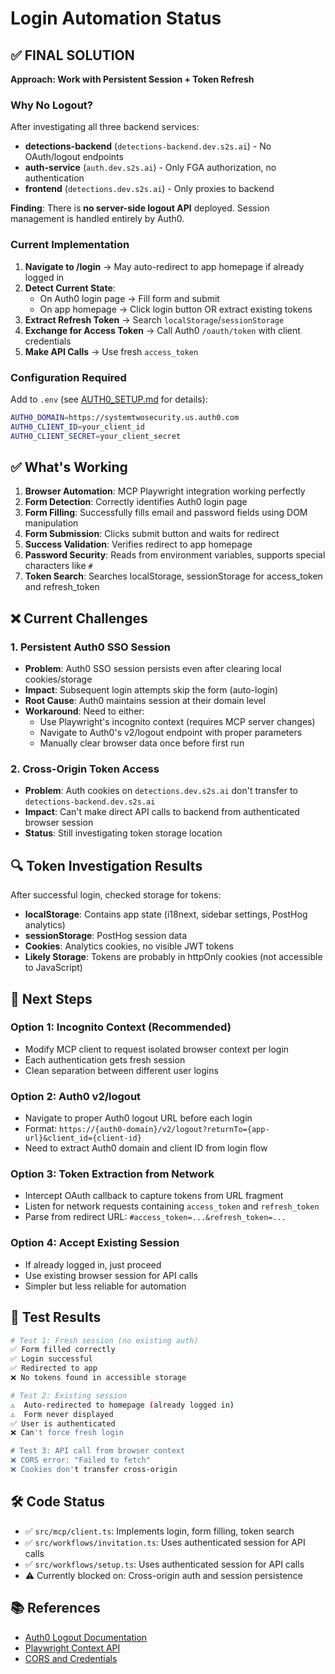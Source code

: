 # Login Automation Status

## ✅ FINAL SOLUTION

**Approach: Work with Persistent Session + Token Refresh**

### Why No Logout?

After investigating all three backend services:
- **detections-backend** (`detections-backend.dev.s2s.ai`) - No OAuth/logout endpoints
- **auth-service** (`auth.dev.s2s.ai`) - Only FGA authorization, no authentication
- **frontend** (`detections.dev.s2s.ai`) - Only proxies to backend

**Finding**: There is **no server-side logout API** deployed. Session management is handled entirely by Auth0.

### Current Implementation

1. **Navigate to /login** → May auto-redirect to app homepage if already logged in
2. **Detect Current State**:
   - On Auth0 login page → Fill form and submit
   - On app homepage → Click login button OR extract existing tokens
3. **Extract Refresh Token** → Search `localStorage`/`sessionStorage`
4. **Exchange for Access Token** → Call Auth0 `/oauth/token` with client credentials
5. **Make API Calls** → Use fresh `access_token`

### Configuration Required

Add to `.env` (see [AUTH0_SETUP.md](./AUTH0_SETUP.md) for details):
```bash
AUTH0_DOMAIN=https://systemtwosecurity.us.auth0.com
AUTH0_CLIENT_ID=your_client_id
AUTH0_CLIENT_SECRET=your_client_secret
```

## ✅ What's Working

1. **Browser Automation**: MCP Playwright integration working perfectly
2. **Form Detection**: Correctly identifies Auth0 login page
3. **Form Filling**: Successfully fills email and password fields using DOM manipulation
4. **Form Submission**: Clicks submit button and waits for redirect
5. **Success Validation**: Verifies redirect to app homepage
6. **Password Security**: Reads from environment variables, supports special characters like `#`
7. **Token Search**: Searches localStorage, sessionStorage for access_token and refresh_token

## ❌ Current Challenges

### 1. **Persistent Auth0 SSO Session**
- **Problem**: Auth0 SSO session persists even after clearing local cookies/storage
- **Impact**: Subsequent login attempts skip the form (auto-login)
- **Root Cause**: Auth0 maintains session at their domain level
- **Workaround**: Need to either:
  - Use Playwright's incognito context (requires MCP server changes)
  - Navigate to Auth0's v2/logout endpoint with proper parameters
  - Manually clear browser data once before first run

### 2. **Cross-Origin Token Access**
- **Problem**: Auth cookies on `detections.dev.s2s.ai` don't transfer to `detections-backend.dev.s2s.ai`
- **Impact**: Can't make direct API calls to backend from authenticated browser session
- **Status**: Still investigating token storage location

## 🔍 Token Investigation Results

After successful login, checked storage for tokens:
- **localStorage**: Contains app state (i18next, sidebar settings, PostHog analytics)
- **sessionStorage**: PostHog session data
- **Cookies**: Analytics cookies, no visible JWT tokens
- **Likely Storage**: Tokens are probably in httpOnly cookies (not accessible to JavaScript)

## 🎯 Next Steps

### Option 1: Incognito Context (Recommended)
- Modify MCP client to request isolated browser context per login
- Each authentication gets fresh session
- Clean separation between different user logins

### Option 2: Auth0 v2/logout
- Navigate to proper Auth0 logout URL before each login
- Format: `https://{auth0-domain}/v2/logout?returnTo={app-url}&client_id={client-id}`
- Need to extract Auth0 domain and client ID from login flow

### Option 3: Token Extraction from Network
- Intercept OAuth callback to capture tokens from URL fragment
- Listen for network requests containing `access_token` and `refresh_token`
- Parse from redirect URL: `#access_token=...&refresh_token=...`

### Option 4: Accept Existing Session
- If already logged in, just proceed
- Use existing browser session for API calls
- Simpler but less reliable for automation

## 📝 Test Results

```bash
# Test 1: Fresh session (no existing auth)
✅ Form filled correctly
✅ Login successful
✅ Redirected to app
❌ No tokens found in accessible storage

# Test 2: Existing session
⚠️  Auto-redirected to homepage (already logged in)
⚠️  Form never displayed
✅ User is authenticated
❌ Can't force fresh login

# Test 3: API call from browser context
❌ CORS error: "Failed to fetch"
❌ Cookies don't transfer cross-origin
```

## 🛠️ Code Status

- ✅ `src/mcp/client.ts`: Implements login, form filling, token search
- ✅ `src/workflows/invitation.ts`: Uses authenticated session for API calls
- ✅ `src/workflows/setup.ts`: Uses authenticated session for API calls
- ⚠️  Currently blocked on: Cross-origin auth and session persistence

## 📚 References

- [Auth0 Logout Documentation](https://auth0.com/docs/logout)
- [Playwright Context API](https://playwright.dev/docs/api/class-browsercontext)
- [CORS and Credentials](https://developer.mozilla.org/en-US/docs/Web/HTTP/CORS#credentials)

